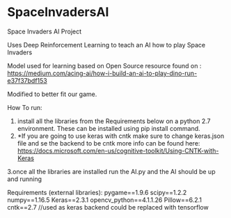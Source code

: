 # SpaceInvadersAI

Space Invaders AI Project

Uses Deep Reinforcement Learning to teach an AI how to play Space Invaders

Model used for learning based on Open Source resource found on : https://medium.com/acing-ai/how-i-build-an-ai-to-play-dino-run-e37f37bdf153

Modified to better fit our game.

How To run: 
1. install all the libraries from the Requirements below on a python 2.7 environment. These can be installed using pip install command.
2. *If you are going to use keras with cntk make sure to change keras.json file and se the backend to be cntk more info can be found here:
https://docs.microsoft.com/en-us/cognitive-toolkit/Using-CNTK-with-Keras

3.once all the libraries are installed run the AI.py and the AI should be up and running 


Requirements (external libraries):
pygame==1.9.6
scipy==1.2.2
numpy==1.16.5
Keras==2.3.1
opencv_python==4.1.1.26
Pillow==6.2.1
cntk==2.7 //used as keras backend could be replaced with tensorflow 
